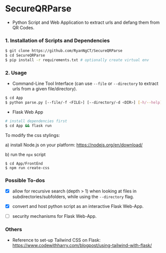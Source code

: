 # SecureQRParse

- Python Script and Web Application to extract urls and defang them from QR Codes.

### 1. Installation of Scripts and Dependencies
```bash
$ git clone https://github.com/RyanNgCT/SecureQRParse
$ cd SecureQRParse
$ pip install -r requirements.txt # optionally create virtual env
```

### 2. Usage
- Command-Line Tool Interface (can use `--file` or `--directory` to extract urls from a given file/directory).
```bash
$ cd App
$ python parse.py [--file/-f <FILE>] [--directory/-d <DIR>] [-h/--help]
```

- Flask Web App
```bash
# install dependencies first
$ cd App && flask run
```

To modify the css stylings:

a) install Node.js on your platform: https://nodejs.org/en/download/

b) run the `npx` script
```
$ cd App/FrontEnd
$ npm run create-css
```

### Possible To-dos

- [x] allow for recursive search (depth > 1) when looking at files in subdirectories/subfolders, while using the `--directory` flag.
- [x] convert and host python script as an interactive Flask Web-App.
- [ ] security mechanisms for Flask Web-App.


### Others
- Reference to set-up Tailwind CSS on Flask: https://www.codewithharry.com/blogpost/using-tailwind-with-flask/